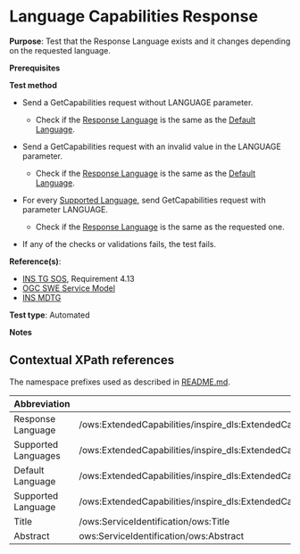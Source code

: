 # Language Capabilities Response

**Purpose**: Test that the Response Language exists and it changes depending on the requested language.

**Prerequisites**

**Test method**

* Send a GetCapabilities request without LANGUAGE parameter.

  * Check if the [Response Language](#responseLanguage) is the same as the [Default Language](#defaultLanguage).

* Send a GetCapabilities request with an invalid value in the LANGUAGE parameter.

  * Check if the [Response Language](#responseLanguage) is the same as the [Default Language](#defaultLanguage).

* For every [Supported Language](#supportedLanguage), send GetCapabilities request with parameter LANGUAGE.

  * Check if the [Response Language](#responseLanguage) is the same as the requested one.

* If any of the checks or validations fails, the test fails.

**Reference(s)**:

* [INS TG SOS](http://inspire.ec.europa.eu/id/document/tg/download-sos/1.0), Requirement 4.13
* [OGC SWE Service Model](http://portal.opengeospatial.org/files/?artifact_id=38476)
* [INS MDTG](http://inspire.ec.europa.eu/documents/Metadata/MD_IR_and_ISO_20131029.pdf)

**Test type**: Automated

**Notes**


## Contextual XPath references

The namespace prefixes used as described in [README.md](http://inspire.ec.europa.eu/id/ats/download-service/sos-tg-1.0/sos-pre-defined/README#namespaces).

| Abbreviation                                               |  XPath expression |
| ---------------------------------------------------------- | ------------------------------------------------------------------------- |
| Response Language <a name="responseLanguage"></a> | /ows:ExtendedCapabilities/inspire_dls:ExtendedCapabilities/inspire_common:ResponseLanguage/inspire_common:Language |
| Supported Languages <a name="supportedLanguages"></a> | /ows:ExtendedCapabilities/inspire_dls:ExtendedCapabilities/inspire_common:SupportedLanguages |
| Default Language <a name="defaultLanguage"></a> | /ows:ExtendedCapabilities/inspire_dls:ExtendedCapabilities/inspire_common:SupportedLanguages/inspire_common:DefaultLanguage/inspire_common:Language |
| Supported Language <a name="supportedLanguage"></a> | /ows:ExtendedCapabilities/inspire_dls:ExtendedCapabilities/inspire_common:SupportedLanguages/inspire_common:SupportedLanguage/inspire_common:Language |
| Title <a name="title"></a> | /ows:ServiceIdentification/ows:Title |
| Abstract <a name="abstract"></a> | ows:ServiceIdentification/ows:Abstract |